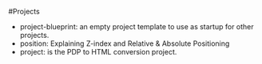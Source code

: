 #Projects
- project-blueprint: an empty project template to use as startup for other projects.
- position: Explaining Z-index and Relative & Absolute Positioning
- project: is the PDP to HTML conversion project.

